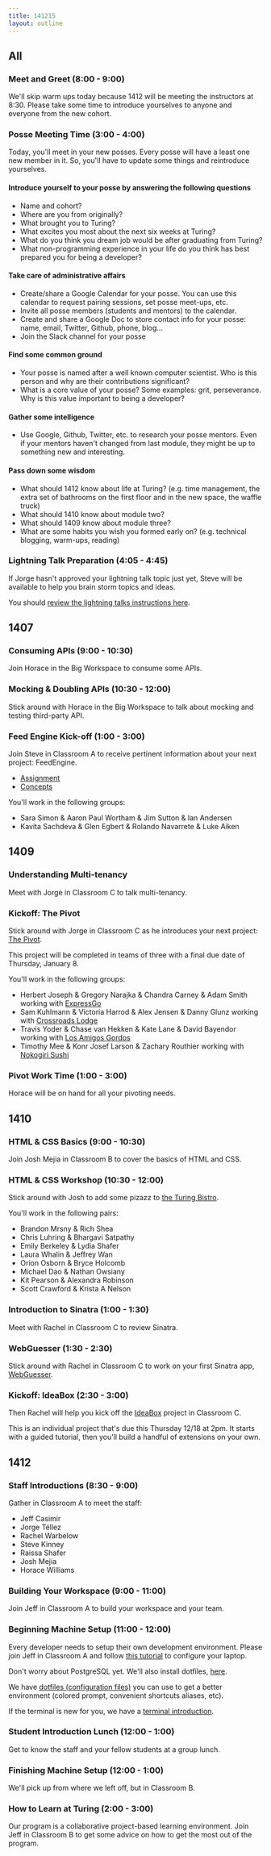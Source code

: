 ```yaml
---
title: 141215
layout: outline
---
```


## All

### Meet and Greet (8:00 - 9:00)

We'll skip warm ups today because 1412 will be meeting the instructors at 8:30. Please take some time to introduce yourselves to anyone and everyone from the new cohort.

### Posse Meeting Time (3:00 - 4:00)

Today, you'll meet in your new posses. Every posse will have a least one new member in it. So, you'll have to update some things and reintroduce yourselves.

#### Introduce yourself to your posse by answering the following questions

* Name and cohort?
* Where are you from originally?
* What brought you to Turing?
* What excites you most about the next six weeks at Turing?
* What do you think you dream job would be after graduating from Turing?
* What non-programming experience in your life do you think has best prepared you for being a developer?

#### Take care of administrative affairs

* Create/share a Google Calendar for your posse. You can use this calendar to request pairing sessions, set posse meet-ups, etc.
* Invite all posse members (students and mentors) to the calendar.
* Create and share a Google Doc to store contact info for your posse: name, email, Twitter, Github, phone, blog…
* Join the Slack channel for your posse

#### Find some common ground

* Your posse is named after a well known computer scientist. Who is this person and why are their contributions significant?
* What is a core value of your posse? Some examples: grit, perseverance. Why is this value important to being a developer?

#### Gather some intelligence

* Use Google, Github, Twitter, etc. to research your posse mentors. Even if your mentors haven't changed from last module, they might be up to something new and interesting.

#### Pass down some wisdom

* What should 1412 know about life at Turing? (e.g. time management, the extra set of bathrooms on the first floor and in the new space, the waffle truck)
* What should 1410 know about module two?
* What should 1409 know about module three?
* What are some habits you wish you formed early on? (e.g. technical blogging, warm-ups, reading)

### Lightning Talk Preparation (4:05 - 4:45)

If Jorge hasn't approved your lightning talk topic just yet, Steve will be available to help you brain storm topics and ideas.

You should [review the lightning talks instructions here](https://github.com/turingschool/lightning_talks).

## 1407

### Consuming APIs (9:00 - 10:30)

Join Horace in the Big Workspace to consume some APIs.

### Mocking & Doubling APIs (10:30 - 12:00)

Stick around with Horace in the Big Workspace to talk about mocking and testing third-party API.

### Feed Engine Kick-off (1:00 - 3:00)

Join Steve in Classroom A to receive pertinent information about your next project: FeedEngine.

* [Assignment](http://tutorials.jumpstartlab.com/projects/feed_engine/feed_engine.html)
* [Concepts](http://tutorials.jumpstartlab.com/projects/feed_engine/feed_engine_concepts.html)

You'll work in the following groups:

* Sara Simon & Aaron Paul Wortham & Jim Sutton & Ian Andersen
* Kavita Sachdeva & Glen Egbert & Rolando Navarrete & Luke Aiken

## 1409

### Understanding Multi-tenancy

Meet with Jorge in Classroom C to talk multi-tenancy.

### Kickoff: The Pivot

Stick around with Jorge in Classroom C as he introduces your next project: [The Pivot](http://tutorials.jumpstartlab.com/projects/the_pivot.html).

This project will be completed in teams of three with a final due date of Thursday, January 8.

You'll work in the following groups:

* Herbert Joseph & Gregory Narajka & Chandra Carney & Adam Smith working with [ExpressGo](https://github.com/dglunz/dinner_dash)
* Sam Kuhlmann & Victoria Harrod & Alex Jensen & Danny Glunz working with [Crossroads Lodge](https://github.com/larsonkonr/dinner_dash)
* Travis Yoder & Chase van Hekken & Kate Lane & David Bayendor working with [Los Amigos Gordos](https://github.com/Tmee/Dinner-Dash)
* Timothy Mee & Konr Josef Larson & Zachary Routhier working with [Nokogiri Sushi](https://github.com/chandracarney/dinner-dash)

### Pivot Work Time (1:00 - 3:00)

Horace will be on hand for all your pivoting needs.

## 1410

### HTML & CSS Basics (9:00 - 10:30)

Join Josh Mejia in Classroom B to cover the basics of HTML and CSS.

### HTML & CSS Workshop (10:30 - 12:00)

Stick around with Josh to add some pizazz to [the Turing Bistro](https://github.com/turingschool-examples/turing-bistro).

You'll work in the following pairs:

* Brandon Mrsny & Rich Shea
* Chris Luhring & Bhargavi Satpathy
* Emily Berkeley & Lydia Shafer
* Laura Whalin & Jeffrey Wan
* Orion Osborn & Bryce Holcomb
* Michael Dao & Nathan Owsiany
* Kit Pearson & Alexandra Robinson
* Scott Crawford & Krista A Nelson

### Introduction to Sinatra (1:00 - 1:30)

Meet with Rachel in Classroom C to review Sinatra.

### WebGuesser (1:30 - 2:30)

Stick around with Rachel in Classroom C to work on your first Sinatra app, [WebGuesser](http://tutorials.jumpstartlab.com/projects/web_guesser.html).

### Kickoff: IdeaBox (2:30 - 3:00)

Then Rachel will help you kick off the [IdeaBox](http://tutorials.jumpstartlab.com/projects/idea_box.html) project in Classroom C.

This is an individual project that's due this Thursday 12/18 at 2pm. It starts with a guided tutorial, then you'll build a handful of extensions on your own.

## 1412

### Staff Introductions (8:30 - 9:00)

Gather in Classroom A to meet the staff:

* Jeff Casimir
* Jorge Téllez
* Rachel Warbelow
* Steve Kinney
* Raissa Shafer
* Josh Mejia
* Horace Williams

### Building Your Workspace (9:00 - 11:00)

Join Jeff in Classroom A to build your workspace and your team.

### Beginning Machine Setup (11:00 - 12:00)

Every developer needs to setup their own development environment. Please join Jeff in Classroom A and follow [this tutorial](http://tutorials.jumpstartlab.com/topics/environment/environment.html) to configure your laptop.

Don't worry about PostgreSQL yet. We'll also install dotfiles, [here](https://github.com/turingschool/bootstrap_new_students).

We have [dotfiles (configuration files)](https://github.com/turingschool/bootstrap_new_students) you can use to get a better environment (colored prompt, convenient shortcuts aliases, etc).

If the terminal is new for you, we have a [terminal introduction](http://tutorials.jumpstartlab.com/academy/workshops/terminal_and_editor.html).

### Student Introduction Lunch (12:00 - 1:00)

Get to know the staff and your fellow students at a group lunch.

### Finishing Machine Setup (12:00 - 1:00)

We'll pick up from where we left off, but in Classroom B.

### How to Learn at Turing (2:00 - 3:00)

Our program is a collaborative project-based learning environment. Join Jeff in Classroom B to get some advice on how to get the most out of the program.